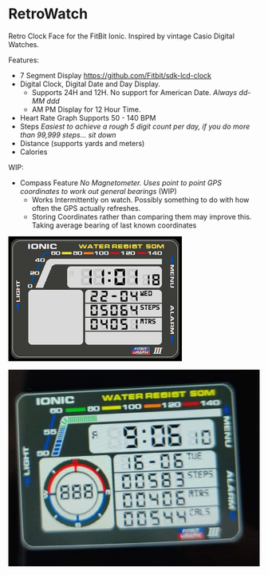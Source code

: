 # RetroWatch

Retro Clock Face for the FitBit Ionic. Inspired by vintage Casio Digital Watches.

Features:
- 7 Segment Display https://github.com/Fitbit/sdk-lcd-clock
- Digital Clock, Digital Date and Day Display. 
  -  Supports 24H and 12H. No support for American Date. *Always dd-MM ddd*
  -  AM PM Display for 12 Hour Time.
- Heart Rate Graph Supports 50 - 140 BPM
- Steps *Easiest to achieve a rough 5 digit count per day, if you do more than 99,999 steps... sit down*
- Distance (supports yards and meters) 
- Calories

WIP:
- Compass Feature *No Magnetometer. Uses point to point GPS coordinates to work out general bearings* (WIP)
  - Works Intermittently on watch. Possibly something to do with how often the GPS actually refreshes.
  - Storing Coordinates rather than comparing them may improve this. Taking average bearing of last known coordinates

![Alt text](/RetroClock-screenshot.png?raw=true "Render")

![Alt text](/RetroClock_RL_WatchFace.png?raw=true "Actual Watch Face")
